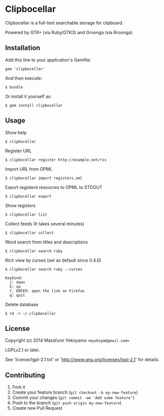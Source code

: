 # Clipbocellar

Clipbocellar is a full-text searchable storage for clipboard.

Powered by GTK+ (via Ruby/GTK3) and Groonga (via Rroonga).

## Installation

Add this line to your application's Gemfile:

    gem 'clipbocellar'

And then execute:

    $ bundle

Or install it yourself as:

    $ gem install clipbocellar

## Usage

Show help

    $ clipbocellar

Register URL

    $ clipbocellar register http://example.net/rss

Import URL from OPML

    $ clipbocellar import registers.xml

Export registerd resources to OPML to STDOUT

    $ clipbocellar export

Show registers

    $ clipbocellar list

Collect feeds (It takes several minutes)

    $ clipbocellar collect

Word search from titles and descriptions

    $ clipbocellar search ruby

Rich view by curses (set as default since 0.4.0)

    $ clipbocellar search ruby --curses

    Keybind:
      j: down
      k: up
      f, ENTER: open the link on Firefox
      q: quit

Delete database

    $ rm -r ~/.clipbocellar

## License

Copyright (c) 2014 Masafumi Yokoyama `<myokoym@gmail.com>`

LGPLv2.1 or later.

See 'license/lgpl-2.1.txt' or 'http://www.gnu.org/licenses/lgpl-2.1' for details.

## Contributing

1. Fork it
2. Create your feature branch (`git checkout -b my-new-feature`)
3. Commit your changes (`git commit -am 'Add some feature'`)
4. Push to the branch (`git push origin my-new-feature`)
5. Create new Pull Request
